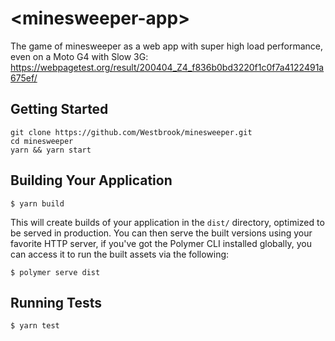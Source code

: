 # \<minesweeper-app\>

The game of minesweeper as a web app with super high load performance, even on a Moto G4 with Slow 3G: https://webpagetest.org/result/200404_Z4_f836b0bd3220f1c0f7a4122491a675ef/

## Getting Started

```
git clone https://github.com/Westbrook/minesweeper.git
cd minesweeper
yarn && yarn start
```

## Building Your Application

```
$ yarn build
```

This will create builds of your application in the `dist/` directory, optimized to be served in production. You can then serve the built versions using your favorite HTTP server, if you've got the Polymer CLI installed globally, you can access it to run the built assets via the following:

```
$ polymer serve dist
```

## Running Tests

```
$ yarn test
```
